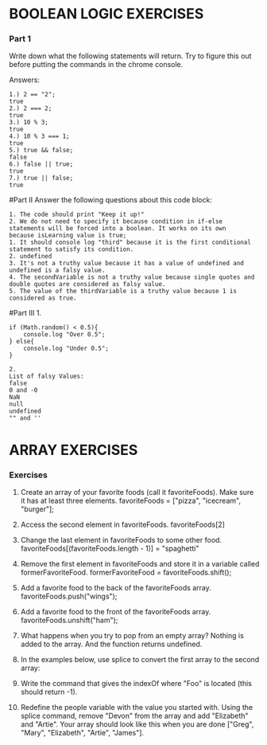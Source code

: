 # BOOLEAN LOGIC EXERCISES

### Part 1
Write down what the following statements will return. Try to figure this out before putting the commands in the chrome console.


Answers:

	1.) 2 == "2";
	true
	2.) 2 === 2;
	true
	3.) 10 % 3;
	true
	4.) 10 % 3 === 1;
	true
	5.) true && false;
	false
	6.) false || true;
	true
	7.) true || false;
	true

#Part II
Answer the following questions about this code block:

	1. The code should print "Keep it up!"
	2. We do not need to specify it because condition in if-else statements will be forced into a boolean. It works on its own 		because isLearning value is true;
	1. It should console log "third" because it is the first conditional statement to satisfy its condition.
	2. undefined
	3. It's not a truthy value because it has a value of undefined and undefined is a falsy value.
	4. The secondVariable is not a truthy value because single quotes and double quotes are considered as falsy value.
	5. The value of the thirdVariable is a truthy value because 1 is considered as true.

#Part III
	1.

	if (Math.random() < 0.5){
		console.log "Over 0.5";
	} else{
		console.log "Under 0.5";
	}

	2. 
	List of falsy Values:
	false 
	0 and -0
	NaN
	null
	undefined
	"" and ''






# ARRAY EXERCISES
### Exercises
1. Create an array of your favorite foods (call it favoriteFoods). Make sure it has at least three elements.
	favoriteFoods = ["pizza", "icecream", "burger"];
2. Access the second element in favoriteFoods.
	favoriteFoods[2]
3. Change the last element in favoriteFoods to some other food.
	favoriteFoods[(favoriteFoods.length - 1)] = "spaghetti"
4. Remove the first element in favoriteFoods and store it in a variable called formerFavoriteFood.
	formerFavoriteFood = favoriteFoods.shift();
5. Add a favorite food to the back of the favoriteFoods array.
	favoriteFoods.push("wings");
6. Add a favorite food to the front of the favoriteFoods array.
	favoriteFoods.unshift("ham");
7. What happens when you try to pop from an empty array?
    Nothing is added to the array. And the function returns undefined.
8. In the examples below, use splice to convert the first array to the second array:
  
9.  Write the command that gives the indexOf where "Foo" is located (this should return -1).
    
10. Redefine the people variable with the value you started with. Using the splice command, remove "Devon" from the array and add "Elizabeth" and "Artie". Your array should look like this when you are done ["Greg", "Mary", "Elizabeth", "Artie", "James"].
